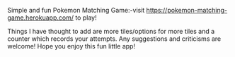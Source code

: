 Simple and fun Pokemon Matching Game:-visit https://pokemon-matching-game.herokuapp.com/ to play!

Things I have thought to add are more tiles/options for more tiles and a counter which records your attempts. Any suggestions and criticisms are welcome! Hope you enjoy this fun little app!
